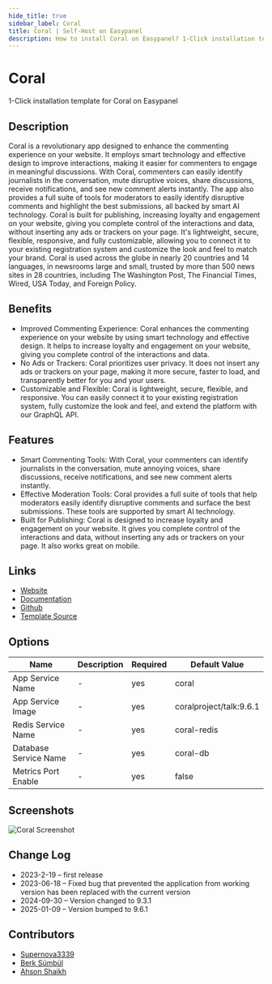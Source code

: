 ```yaml
---
hide_title: true
sidebar_label: Coral
title: Coral | Self-Host on Easypanel
description: How to install Coral on Easypanel? 1-Click installation template for Coral on Easypanel
---
```


<!-- generated -->

# Coral

1-Click installation template for Coral on Easypanel

## Description

Coral is a revolutionary app designed to enhance the commenting experience on your website. It employs smart technology and effective design to improve interactions, making it easier for commenters to engage in meaningful discussions. With Coral, commenters can easily identify journalists in the conversation, mute disruptive voices, share discussions, receive notifications, and see new comment alerts instantly. The app also provides a full suite of tools for moderators to easily identify disruptive comments and highlight the best submissions, all backed by smart AI technology. Coral is built for publishing, increasing loyalty and engagement on your website, giving you complete control of the interactions and data, without inserting any ads or trackers on your page. It&#39;s lightweight, secure, flexible, responsive, and fully customizable, allowing you to connect it to your existing registration system and customize the look and feel to match your brand. Coral is used across the globe in nearly 20 countries and 14 languages, in newsrooms large and small, trusted by more than 500 news sites in 28 countries, including The Washington Post, The Financial Times, Wired, USA Today, and Foreign Policy.

## Benefits

- Improved Commenting Experience: Coral enhances the commenting experience on your website by using smart technology and effective design. It helps to increase loyalty and engagement on your website, giving you complete control of the interactions and data.
- No Ads or Trackers: Coral prioritizes user privacy. It does not insert any ads or trackers on your page, making it more secure, faster to load, and transparently better for you and your users.
- Customizable and Flexible: Coral is lightweight, secure, flexible, and responsive. You can easily connect it to your existing registration system, fully customize the look and feel, and extend the platform with our GraphQL API.

## Features

- Smart Commenting Tools: With Coral, your commenters can identify journalists in the conversation, mute annoying voices, share discussions, receive notifications, and see new comment alerts instantly.
- Effective Moderation Tools: Coral provides a full suite of tools that help moderators easily identify disruptive comments and surface the best submissions. These tools are supported by smart AI technology.
- Built for Publishing: Coral is designed to increase loyalty and engagement on your website. It gives you complete control of the interactions and data, without inserting any ads or trackers on your page. It also works great on mobile.

## Links

- [Website](https://coralproject.net/)
- [Documentation](https://docs.coralproject.net/)
- [Github](https://github.com/coralproject/talk)
- [Template Source](https://github.com/easypanel-io/templates/tree/main/templates/coralproject)

## Options

Name | Description | Required | Default Value
-|-|-|-
App Service Name | - | yes | coral
App Service Image | - | yes | coralproject/talk:9.6.1
Redis Service Name | - | yes | coral-redis
Database Service Name | - | yes | coral-db
Metrics Port Enable | - | yes | false

## Screenshots

![Coral Screenshot](./assets/screenshot.png)

## Change Log

- 2023-2-19 – first release
- 2023-06-18 – Fixed bug that prevented the application from working version has been replaced with the current version
- 2024-09-30 – Version changed to 9.3.1
- 2025-01-09 – Version bumped to 9.6.1

## Contributors

- [Supernova3339](https://github.com/Supernova3339)
- [Berk Sümbül](https://berksmbl.com)
- [Ahson Shaikh](https://github.com/MuhammadAhsanDonuts)

